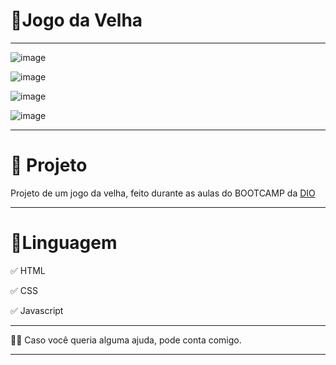 # 🧩Jogo da Velha

**********************************************************
![image](https://user-images.githubusercontent.com/72118415/165524736-6e001b6d-02e0-4281-92ed-b4ff43517b5d.png)

![image](https://user-images.githubusercontent.com/72118415/165524910-16cf0009-46c0-4d0a-a9ee-fdb9e1385d92.png)

![image](https://user-images.githubusercontent.com/72118415/165530810-76f46c3f-3fc1-41f6-8334-ffd6f2484d92.png)


![image](https://user-images.githubusercontent.com/72118415/165527133-1f306215-5c6e-4752-92c4-98fd69571ec2.png)

**********************************************************
#  🚀 Projeto

Projeto de um jogo da velha, feito durante as aulas do 
BOOTCAMP da [DIO](https://dio.me/sign-up?ref=Y02E17JPS5)

**********************************************************
# 🌱Linguagem

✅ HTML

✅ CSS

✅ Javascript
**********************************************************
 🤝🏼 Caso você queria alguma ajuda, pode conta comigo. 


**********************************************************
